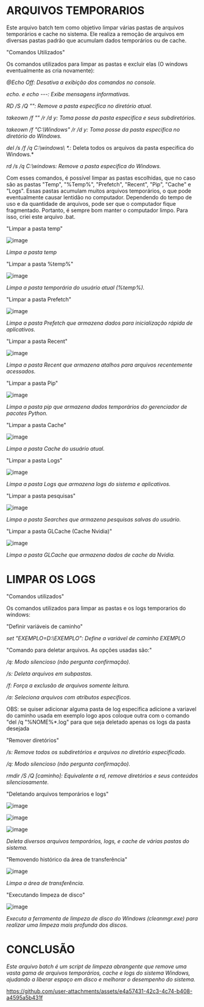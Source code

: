 # ARQUIVOS TEMPORARIOS

Este arquivo batch tem como objetivo limpar várias pastas de arquivos temporários e cache no sistema. Ele realiza a remoção de arquivos em diversas pastas padrão que acumulam dados temporários ou de cache.

"Comandos Utilizados"

Os comandos utilizados para limpar as pastas e excluir elas (O windows eventualmente as cria novamente):

*@Echo Off: Desativa a exibição dos comandos no console.*

*echo. e echo ---: Exibe mensagens informativas.*

*RD /S /Q "": Remove a pasta especifica no diretório atual.*

*takeown /f "" /r /d y: Toma posse da pasta especifica e seus subdiretórios.*

*takeown /f "C:\Windows\" /r /d y: Toma posse da pasta especifica no diretório do Windows.*

*del /s /f /q C:\windows\ \*.*: Deleta todos os arquivos da pasta especifica do Windows.*

*rd /s /q C:\windows\: Remove a pasta especifica do Windows.*

Com esses comandos, é possível limpar as pastas escolhidas, que no caso são as pastas "Temp", "%Temp%", "Prefetch", "Recent", "Pip", "Cache" e "Logs". Essas pastas acumulam muitos arquivos temporários, o que pode eventualmente causar lentidão no computador. Dependendo do tempo de uso e da quantidade de arquivos, pode ser que o computador fique fragmentado. Portanto, é sempre bom manter o computador limpo. Para isso, criei este arquivo .bat.

"Limpar a pasta temp"

![image](https://github.com/user-attachments/assets/870d38ab-c87f-41b0-ac89-17812f3eee8a)

*Limpa a pasta temp*

"Limpar a pasta %temp%"

![image](https://github.com/user-attachments/assets/e28d2afc-cc40-41a3-a75d-c3edeb53d6c5)

*Limpa a pasta temporária do usuário atual (%temp%).*

"Limpar a pasta Prefetch"

![image](https://github.com/user-attachments/assets/ce987f83-09c0-4e0b-abd4-b9d9a295cea3)

*Limpa a pasta Prefetch que armazena dados para inicialização rápida de aplicativos.*

"Limpar a pasta Recent"

![image](https://github.com/user-attachments/assets/f53187df-3f3a-49dc-8c75-1fdca5c93665)

*Limpa a pasta Recent que armazena atalhos para arquivos recentemente acessados.*

"Limpar a pasta Pip"

![image](https://github.com/user-attachments/assets/6f1d5a6a-91fa-46f5-b9eb-0401b0b6b353)

*Limpa a pasta pip que armazena dados temporários do gerenciador de pacotes Python.*

"Limpar a pasta Cache"

![image](https://github.com/user-attachments/assets/aafe8195-0205-4b84-a4d1-4771855dacb9)

*Limpa a pasta Cache do usuário atual.*

"Limpar a pasta Logs"

![image](https://github.com/user-attachments/assets/53e91367-e13f-4f9b-99d1-ff8a069f0071)

*Limpa a pasta Logs que armazena logs do sistema e aplicativos.*

"Limpar a pasta pesquisas"

![image](https://github.com/user-attachments/assets/79fd4cec-1328-4289-9769-1c38fb4263c2)

*Limpa a pasta Searches que armazena pesquisas salvas do usuário.*

"Limpar a pasta GLCache (Cache Nvidia)"

![image](https://github.com/user-attachments/assets/86321aef-5077-442c-87b2-8d38c26cb6d9)

*Limpa a pasta GLCache que armazena dados de cache da Nvidia.*

# LIMPAR OS LOGS

"Comandos utilizados"

Os comandos utilizados para limpar as pastas e os logs temporarios do windows:

"Definir variáveis de caminho"

*set "EXEMPLO=D:\EXEMPLO": Define a variável de caminho EXEMPLO*

"Comando para deletar arquivos. As opções usadas são:"

*/q: Modo silencioso (não pergunta confirmação).*

*/s: Deleta arquivos em subpastas.*

*/f: Força a exclusão de arquivos somente leitura.*

*/a: Seleciona arquivos com atributos específicos.*

OBS: se quiser adicionar alguma pasta de log especifica adicione a variavel do caminho usada em exemplo logo apos coloque outra com o comando "del /q "%NOME%*.log" para que seja deletado apenas os logs da pasta desejada

"Remover diretórios"

*/s: Remove todos os subdiretórios e arquivos no diretório especificado.*

*/q: Modo silencioso (não pergunta confirmação).*

*rmdir /S /Q [caminho]: Equivalente a rd, remove diretórios e seus conteúdos silenciosamente.*

"Deletando arquivos temporários e logs"

![image](https://github.com/user-attachments/assets/48fb06eb-893a-43f5-9f31-c0af5583dfdf)

![image](https://github.com/user-attachments/assets/6652575b-82fc-4e89-9b3b-bef876f7023f)

![image](https://github.com/user-attachments/assets/52d47e96-bf6e-47d9-9b2d-4f080e7e7971)

*Deleta diversos arquivos temporários, logs, e cache de várias pastas do sistema.*

"Removendo histórico da área de transferência"

![image](https://github.com/user-attachments/assets/a6a0b984-0e9a-4ab0-8df5-a94a049b7e04)

*Limpa a área de transferência.*

"Executando limpeza de disco"

![image](https://github.com/user-attachments/assets/6d1e05b8-ac23-45ec-afb2-8cb4e8b4285a)

*Executa a ferramenta de limpeza de disco do Windows (cleanmgr.exe) para realizar uma limpeza mais profunda dos discos.*

# CONCLUSÃO

*Este arquivo batch é um script de limpeza abrangente que remove uma vasta gama de arquivos temporários, cache e logs do sistema Windows, ajudando a liberar espaço em disco e melhorar o desempenho do sistema.*

https://github.com/user-attachments/assets/e4a57431-42c3-4c74-b408-a4595a5b431f
